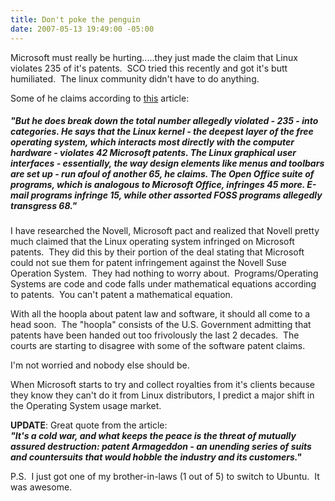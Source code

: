 ```yaml
---
title: Don't poke the penguin
date: 2007-05-13 19:49:00 -05:00
---
```


Microsoft must really be hurting.....they just made the claim that Linux violates 235 of it's patents.  SCO tried this recently and got it's butt humiliated.  The linux community didn't have to do anything.

Some of he claims according to [this](http://money.cnn.com/magazines/fortune/fortune_archive/2007/05/28/100033867/) article:

##### _"But he does break down the total number allegedly violated - 235 - into categories. He says that the Linux kernel - the deepest layer of the free operating system, which interacts most directly with the computer hardware - violates 42 Microsoft patents. The Linux graphical user interfaces - essentially, the way design elements like menus and toolbars are set up - run afoul of another 65, he claims. The Open Office suite of programs, which is analogous to Microsoft Office, infringes 45 more. E-mail programs infringe 15, while other assorted FOSS programs allegedly transgress 68."_

I have researched the Novell, Microsoft pact and realized that Novell pretty much claimed that the Linux operating system infringed on Microsoft patents.  They did this by their portion of the deal stating that Microsoft could not sue them for patent infringement against the Novell Suse Operation System.  They had nothing to worry about.  Programs/Operating Systems are code and code falls under mathematical equations according to patents.  You can't patent a mathematical equation.

With all the hoopla about patent law and software, it should all come to a head soon.  The "hoopla" consists of the U.S. Government admitting that patents have been handed out too frivolously the last 2 decades.  The courts are starting to disagree with some of the software patent claims.

I'm not worried and nobody else should be.

When Microsoft starts to try and collect royalties from it's clients because they know they can't do it from Linux distributors, I predict a major shift in the Operating System usage market.

**UPDATE**: Great quote from the article:  
**_"It's a cold war, and what keeps the peace is the threat of mutually assured destruction: patent Armageddon - an unending series of suits and countersuits that would hobble the industry and its customers."_**

P.S.  I just got one of my brother-in-laws (1 out of 5) to switch to Ubuntu.  It was awesome.
